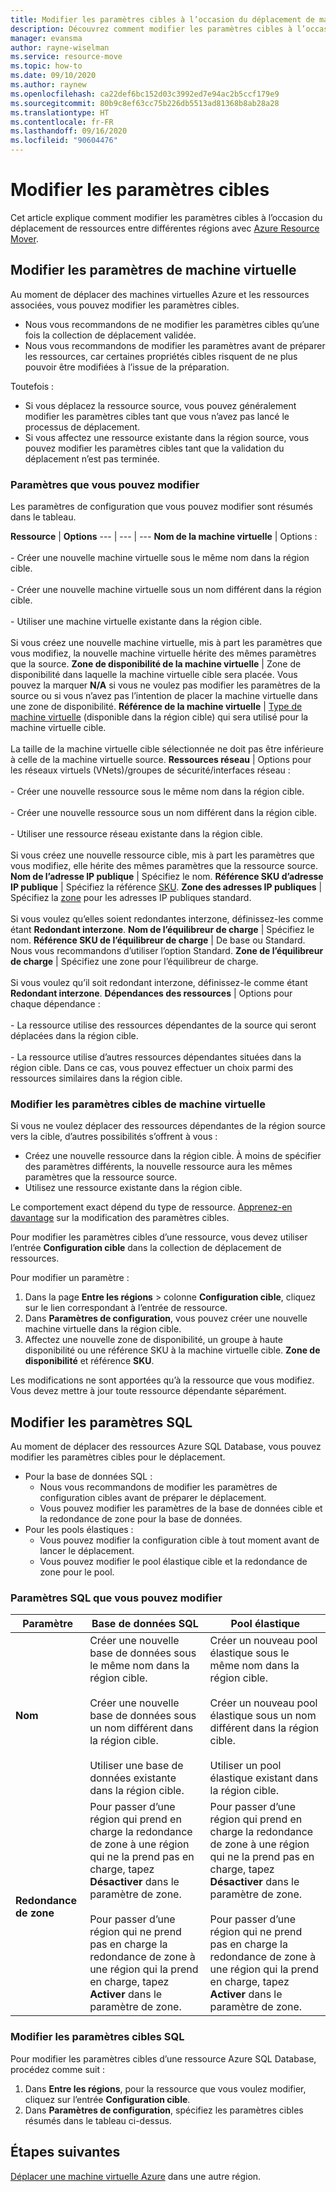 ```yaml
---
title: Modifier les paramètres cibles à l’occasion du déplacement de machines virtuelles Azure entre différentes régions avec Azure Resource Mover
description: Découvrez comment modifier les paramètres cibles à l’occasion du déplacement de machines virtuelles Azure entre différentes régions avec Azure Resource Mover.
manager: evansma
author: rayne-wiselman
ms.service: resource-move
ms.topic: how-to
ms.date: 09/10/2020
ms.author: raynew
ms.openlocfilehash: ca22def6bc152d03c3992ed7e94ac2b5ccf179e9
ms.sourcegitcommit: 80b9c8ef63cc75b226db5513ad81368b8ab28a28
ms.translationtype: HT
ms.contentlocale: fr-FR
ms.lasthandoff: 09/16/2020
ms.locfileid: "90604476"
---
```

# <a name="modify-target-settings"></a>Modifier les paramètres cibles

Cet article explique comment modifier les paramètres cibles à l’occasion du déplacement de ressources entre différentes régions avec [Azure Resource Mover](overview.md).


## <a name="modify-vm-settings"></a>Modifier les paramètres de machine virtuelle

Au moment de déplacer des machines virtuelles Azure et les ressources associées, vous pouvez modifier les paramètres cibles. 

- Nous vous recommandons de ne modifier les paramètres cibles qu’une fois la collection de déplacement validée.
- Nous vous recommandons de modifier les paramètres avant de préparer les ressources, car certaines propriétés cibles risquent de ne plus pouvoir être modifiées à l’issue de la préparation.

Toutefois :
- Si vous déplacez la ressource source, vous pouvez généralement modifier les paramètres cibles tant que vous n’avez pas lancé le processus de déplacement.
- Si vous affectez une ressource existante dans la région source, vous pouvez modifier les paramètres cibles tant que la validation du déplacement n’est pas terminée.

### <a name="settings-you-can-modify"></a>Paramètres que vous pouvez modifier

Les paramètres de configuration que vous pouvez modifier sont résumés dans le tableau.

**Ressource** | **Options** 
--- | --- | --- 
**Nom de la machine virtuelle** | Options :<br/><br/> - Créer une nouvelle machine virtuelle sous le même nom dans la région cible.<br/><br/> - Créer une nouvelle machine virtuelle sous un nom différent dans la région cible.<br/><br/> - Utiliser une machine virtuelle existante dans la région cible.<br/><br/> Si vous créez une nouvelle machine virtuelle, mis à part les paramètres que vous modifiez, la nouvelle machine virtuelle hérite des mêmes paramètres que la source.
**Zone de disponibilité de la machine virtuelle** | Zone de disponibilité dans laquelle la machine virtuelle cible sera placée. Vous pouvez la marquer **N/A** si vous ne voulez pas modifier les paramètres de la source ou si vous n’avez pas l’intention de placer la machine virtuelle dans une zone de disponibilité.
**Référence de la machine virtuelle** | [Type de machine virtuelle](https://azure.microsoft.com/pricing/details/virtual-machines/series/) (disponible dans la région cible) qui sera utilisé pour la machine virtuelle cible.<br/><br/> La taille de la machine virtuelle cible sélectionnée ne doit pas être inférieure à celle de la machine virtuelle source.
**Ressources réseau** | Options pour les réseaux virtuels (VNets)/groupes de sécurité/interfaces réseau :<br/><br/> - Créer une nouvelle ressource sous le même nom dans la région cible.<br/><br/> - Créer une nouvelle ressource sous un nom différent dans la région cible.<br/><br/> - Utiliser une ressource réseau existante dans la région cible.<br/><br/> Si vous créez une nouvelle ressource cible, mis à part les paramètres que vous modifiez, elle hérite des mêmes paramètres que la ressource source.
**Nom de l’adresse IP publique** | Spécifiez le nom.
**Référence SKU d’adresse IP publique** | Spécifiez la référence [SKU](https://docs.microsoft.com/azure/virtual-network/virtual-network-ip-addresses-overview-arm#sku).
**Zone des adresses IP publiques** | Spécifiez la [zone](https://docs.microsoft.com/azure/virtual-network/virtual-network-ip-addresses-overview-arm#standard) pour les adresses IP publiques standard.<br/><br/> Si vous voulez qu’elles soient redondantes interzone, définissez-les comme étant **Redondant interzone**.
**Nom de l’équilibreur de charge** | Spécifiez le nom.
**Référence SKU de l’équilibreur de charge** | De base ou Standard. Nous vous recommandons d’utiliser l’option Standard.
**Zone de l’équilibreur de charge** | Spécifiez une zone pour l’équilibreur de charge. <br/><br/> Si vous voulez qu’il soit redondant interzone, définissez-le comme étant **Redondant interzone**.
**Dépendances des ressources** | Options pour chaque dépendance :<br/><br/>- La ressource utilise des ressources dépendantes de la source qui seront déplacées dans la région cible.<br/><br/> - La ressource utilise d’autres ressources dépendantes situées dans la région cible. Dans ce cas, vous pouvez effectuer un choix parmi des ressources similaires dans la région cible.

### <a name="edit-vm-target-settings"></a>Modifier les paramètres cibles de machine virtuelle

Si vous ne voulez déplacer des ressources dépendantes de la région source vers la cible, d’autres possibilités s’offrent à vous :

- Créez une nouvelle ressource dans la région cible. À moins de spécifier des paramètres différents, la nouvelle ressource aura les mêmes paramètres que la ressource source.
- Utilisez une ressource existante dans la région cible.

Le comportement exact dépend du type de ressource. [Apprenez-en davantage](modify-target-settings.md) sur la modification des paramètres cibles.

Pour modifier les paramètres cibles d’une ressource, vous devez utiliser l’entrée **Configuration cible** dans la collection de déplacement de ressources. 

Pour modifier un paramètre : 

1. Dans la page **Entre les régions** > colonne **Configuration cible**, cliquez sur le lien correspondant à l’entrée de ressource.
2. Dans **Paramètres de configuration**, vous pouvez créer une nouvelle machine virtuelle dans la région cible.
3. Affectez une nouvelle zone de disponibilité, un groupe à haute disponibilité ou une référence SKU à la machine virtuelle cible. **Zone de disponibilité** et référence **SKU**.

Les modifications ne sont apportées qu’à la ressource que vous modifiez. Vous devez mettre à jour toute ressource dépendante séparément.


## <a name="modify-sql-settings"></a>Modifier les paramètres SQL

Au moment de déplacer des ressources Azure SQL Database, vous pouvez modifier les paramètres cibles pour le déplacement. 

- Pour la base de données SQL :
    - Nous vous recommandons de modifier les paramètres de configuration cibles avant de préparer le déplacement.
    - Vous pouvez modifier les paramètres de la base de données cible et la redondance de zone pour la base de données.
- Pour les pools élastiques :
    -  Vous pouvez modifier la configuration cible à tout moment avant de lancer le déplacement.
    - Vous pouvez modifier le pool élastique cible et la redondance de zone pour le pool. 

### <a name="sql-settings-you-can-modify"></a>Paramètres SQL que vous pouvez modifier

**Paramètre** | **Base de données SQL** | **Pool élastique**
--- | --- | ---
**Nom** | Créer une nouvelle base de données sous le même nom dans la région cible.<br/><br/> Créer une nouvelle base de données sous un nom différent dans la région cible.<br/><br/> Utiliser une base de données existante dans la région cible. | Créer un nouveau pool élastique sous le même nom dans la région cible.<br/><br/> Créer un nouveau pool élastique sous un nom différent dans la région cible.<br/><br/> Utiliser un pool élastique existant dans la région cible.
**Redondance de zone** | Pour passer d’une région qui prend en charge la redondance de zone à une région qui ne la prend pas en charge, tapez **Désactiver** dans le paramètre de zone.<br/><br/> Pour passer d’une région qui ne prend pas en charge la redondance de zone à une région qui la prend en charge, tapez **Activer** dans le paramètre de zone. | Pour passer d’une région qui prend en charge la redondance de zone à une région qui ne la prend pas en charge, tapez **Désactiver** dans le paramètre de zone.<br/><br/> Pour passer d’une région qui ne prend pas en charge la redondance de zone à une région qui la prend en charge, tapez **Activer** dans le paramètre de zone.

### <a name="edit-sql-target-settings"></a>Modifier les paramètres cibles SQL

Pour modifier les paramètres cibles d’une ressource Azure SQL Database, procédez comme suit : 

1. Dans **Entre les régions**, pour la ressource que vous voulez modifier, cliquez sur l’entrée **Configuration cible**.
2. Dans **Paramètres de configuration**, spécifiez les paramètres cibles résumés dans le tableau ci-dessus.

## <a name="next-steps"></a>Étapes suivantes

[Déplacer une machine virtuelle Azure](tutorial-move-region-virtual-machines.md) dans une autre région.
